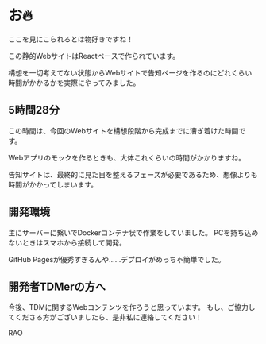 # お🔥

ここを見にこられるとは物好きですね！

この静的WebサイトはReactベースで作られています。

構想を一切考えてない状態からWebサイトで告知ページを作るのにどれくらい時間がかかるかを実際にやってみました。

## 5時間28分

この時間は、今回のWebサイトを構想段階から完成までに漕ぎ着けた時間です。

Webアプリのモックを作るときも、大体これくらいの時間がかかりますね。

告知サイトは、最終的に見た目を整えるフェーズが必要であるため、想像よりも時間がかかってしまいます。

## 開発環境

主にサーバーに繋いでDockerコンテナ状で作業をしていました。
PCを持ち込めないときはスマホから接続して開発。

GitHub Pagesが優秀すぎるんや……デプロイがめっちゃ簡単でした。

## 開発者TDMerの方へ

今後、TDMに関するWebコンテンツを作ろうと思っています。
もし、ご協力してくださる方がございましたら、是非私に連絡してください！

RAO
